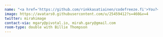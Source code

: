 ```yaml
---
name: "<a href='https://github.com/rinkkasatiainen/codefreeze.fi'>You?</a>"
image: https://avatars0.githubusercontent.com/u/25459412?s=460&v=4
twitter: mirahimage
contact-via: mgary@pivotal.io, mirah.gary@gmail.com
room-type: double with Billie Thompson
---
```

